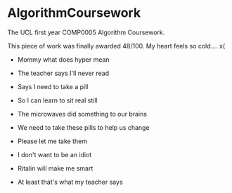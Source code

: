 # AlgorithmCoursework
The UCL first year COMP0005 Algorithm Coursework.

This piece of work was finally awarded 48/100. My heart feels so cold.... x(

 - Mommy what does hyper mean
 - The teacher says I'll never read
 - Says I need to take a pill
 - So I can learn to sit real still
 - The microwaves did something to our brains
 - We need to take these pills to help us change

 - Please let me take them
 - I don't want to be an idiot
 - Ritalin will make me smart
 - At least that's what my teacher says
